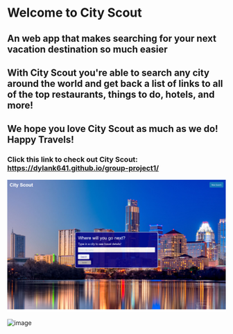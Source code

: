 # Welcome to City Scout
## An web app that makes searching for your next vacation destination so much easier

## With City Scout you're able to search any city around the world and get back a list of links to all of the top restaurants, things to do, hotels, and more!

## We hope you love City Scout as much as we do! Happy Travels!

### Click this link to check out City Scout: https://dylank641.github.io/group-project1/

![image](./assets/images/home-page.png)


![image](./assets/images/results-page.png)
